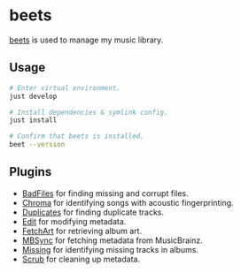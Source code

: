 # beets

[beets](https://beets.io/) is used to manage my music library.

## Usage

```bash
# Enter virtual environment.
just develop

# Install dependencies & symlink config.
just install

# Confirm that beets is installed.
beet --version
```

## Plugins

* [BadFiles](https://beets.readthedocs.io/en/stable/plugins/badfiles.html) for finding missing and corrupt files.
* [Chroma](https://beets.readthedocs.io/en/stable/plugins/chroma.html) for identifying songs with acoustic fingerprinting.
* [Duplicates](https://beets.readthedocs.io/en/stable/plugins/duplicates.html) for finding duplicate tracks.
* [Edit](https://beets.readthedocs.io/en/stable/plugins/edit.html) for modifying metadata.
* [FetchArt](https://beets.readthedocs.io/en/stable/plugins/fetchart.html) for retrieving album art.
* [MBSync](https://beets.readthedocs.io/en/stable/plugins/mbsync.html) for fetching metadata from MusicBrainz.
* [Missing](https://beets.readthedocs.io/en/stable/plugins/missing.html) for identifying missing tracks in albums.
* [Scrub](https://beets.readthedocs.io/en/stable/plugins/scrub.html) for cleaning up metadata.
